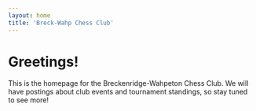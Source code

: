 ```yaml
---
layout: home
title: 'Breck-Wahp Chess Club'
---
```


# Greetings!

This is the homepage for the Breckenridge-Wahpeton Chess Club. We will have postings about club events and tournament standings, so stay tuned to see more!
